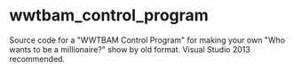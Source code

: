 # wwtbam_control_program
Source code for a "WWTBAM Control Program" for making your own "Who wants to be a millionaire?" show by old format.
Visual Studio 2013 recommended.
